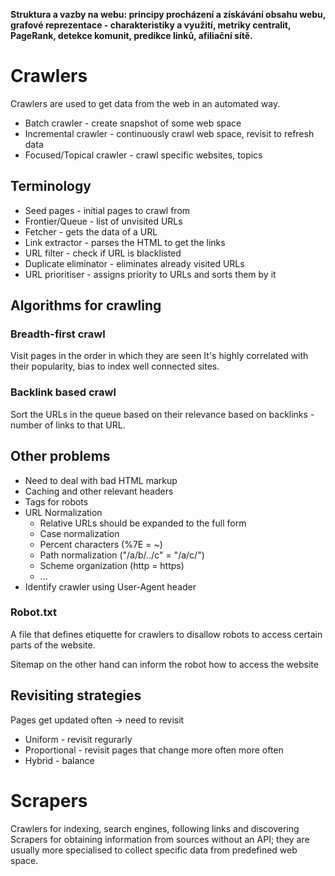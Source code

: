 **Struktura a vazby na webu: principy procházení a získávání obsahu webu, grafové reprezentace - charakteristiky a využití, metriky centralit, PageRank, detekce komunit, predikce linků, afiliační sítě.**

# Crawlers
Crawlers are used to get data from the web in an automated way.
- Batch crawler - create snapshot of some web space
- Incremental crawler - continuously crawl web space, revisit to refresh data
- Focused/Topical crawler - crawl specific websites, topics

## Terminology
- Seed pages - initial pages to crawl from
- Frontier/Queue - list of unvisited URLs
- Fetcher - gets the data of a URL
- Link extractor - parses the HTML to get the links
- URL filter - check if URL is blacklisted
- Duplicate eliminator - eliminates already visited URLs
- URL prioritiser - assigns priority to URLs and sorts them by it
## Algorithms for crawling
### Breadth-first crawl
Visit pages in the order in which they are seen
It's highly correlated with their popularity, bias to index well connected sites.
### Backlink based crawl
Sort the URLs in the queue based on their relevance based on backlinks - number of links to that URL.
## Other problems
- Need to deal with bad HTML markup
- Caching and other relevant headers
- Tags for robots
- URL Normalization
	- Relative URLs should be expanded to the full form
	- Case normalization
	- Percent characters (%7E = ~)
	- Path normalization ("/a/b/../c" = "/a/c/")
	- Scheme organization (http = https)
	- ...
- Identify crawler using User-Agent header

### Robot.txt
A file that defines etiquette for crawlers to disallow robots to access certain parts of the website.

Sitemap on the other hand can inform the robot how to access the website
## Revisiting strategies
Pages get updated often -> need to revisit
- Uniform - revisit regurarly
- Proportional - revisit pages that change more often more often
- Hybrid - balance


# Scrapers
Crawlers for indexing, search engines, following links and discovering
Scrapers for obtaining information from sources without an API; they are usually more specialised to collect specific data from predefined web space.
